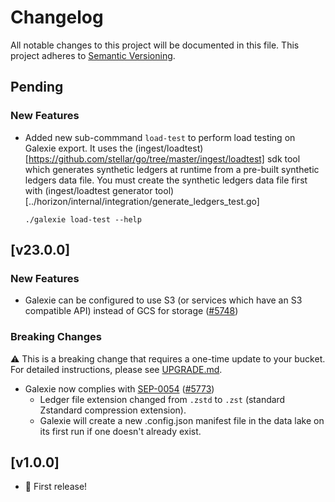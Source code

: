 # Changelog

All notable changes to this project will be documented in this
file. This project adheres to [Semantic Versioning](http://semver.org/).

## Pending

### New Features
 - Added new sub-commmand `load-test` to perform load testing on Galexie export. It uses the (ingest/loadtest)[https://github.com/stellar/go/tree/master/ingest/loadtest] sdk tool which generates synthetic ledgers at runtime from a pre-built synthetic ledgers data file. You must create the synthetic ledgers data file first with (ingest/loadtest generator tool)[../horizon/internal/integration/generate_ledgers_test.go] 
   ```
   ./galexie load-test --help
   ```

## [v23.0.0]

### New Features
 - Galexie can be configured to use S3 (or services which have an S3 compatible API) instead of GCS for storage ([#5748](https://github.com/stellar/go/pull/5748))

### Breaking Changes
⚠ This is a breaking change that requires a one-time update to your bucket. For detailed instructions, please see [UPGRADE.md](./UPGRADE.md).

 - Galexie now complies with [SEP-0054](https://github.com/stellar/stellar-protocol/blob/master/ecosystem/sep-0054.md) ([#5773](https://github.com/stellar/go/pull/5773))
    - Ledger file extension changed from `.zstd` to `.zst` (standard Zstandard compression extension).
    - Galexie will create a new .config.json manifest file in the data lake on its first run if one doesn't already exist.

## [v1.0.0] 

- 🎉 First release!
